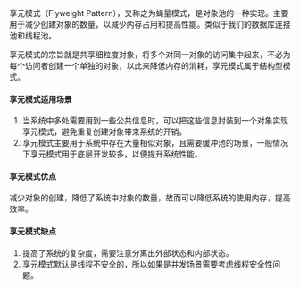 享元模式（Flyweight Pattern），又称之为蝇量模式，是对象池的一种实现。主要用于减少创建对象的数量，以减少内存占用和提高性能。类似于我们的数据库连接池和线程池。

享元模式的宗旨就是共享细粒度对象，将多个对同一对象的访问集中起来，不必为每个访问者创建一个单独的对象，以此来降低内存的消耗，享元模式属于结构型模式。



#### 享元模式适用场景

1. 当系统中多处需要用到一些公共信息时，可以把这些信息封装到一个对象实现享元模式，避免重复创建对象带来系统的开销。
2. 享元模式主要用于系统中存在大量相似对象，且需要缓冲池的场景，一般情况下享元模式用于底层开发较多，以便提升系统性能。

#### 享元模式优点

减少对象的创建，降低了系统中对象的数量，故而可以降低系统的使用内存，提高效率。

#### 享元模式缺点

1. 提高了系统的复杂度，需要注意分离出外部状态和内部状态。
2. 享元模式默认是线程不安全的，所以如果是并发场景需要考虑线程安全性问题。